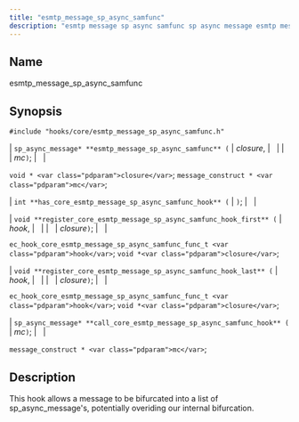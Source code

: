 ```yaml
---
title: "esmtp_message_sp_async_samfunc"
description: "esmtp message sp async samfunc sp async message esmtp message sp async samfunc closure mc void closure message construct mc int has core esmtp message sp async samfunc hook void register core esmtp message sp async samfunc hook first hook closure ec hook core esmtp message sp async samfunc func..."
---
```


<a name="hooks.core.esmtp_message_sp_async_samfunc"></a> 
## Name

esmtp_message_sp_async_samfunc

## Synopsis

`#include "hooks/core/esmtp_message_sp_async_samfunc.h"`

| `sp_async_message* **esmtp_message_sp_async_samfunc** (` | <var class="pdparam">closure</var>, |   |
|   | <var class="pdparam">mc</var>`)`; |   |

`void * <var class="pdparam">closure</var>`;
`message_construct * <var class="pdparam">mc</var>`;

| `int **has_core_esmtp_message_sp_async_samfunc_hook** (` | `)`; |   |

| `void **register_core_esmtp_message_sp_async_samfunc_hook_first** (` | <var class="pdparam">hook</var>, |   |
|   | <var class="pdparam">closure</var>`)`; |   |

`ec_hook_core_esmtp_message_sp_async_samfunc_func_t <var class="pdparam">hook</var>`;
`void *<var class="pdparam">closure</var>`;

| `void **register_core_esmtp_message_sp_async_samfunc_hook_last** (` | <var class="pdparam">hook</var>, |   |
|   | <var class="pdparam">closure</var>`)`; |   |

`ec_hook_core_esmtp_message_sp_async_samfunc_func_t <var class="pdparam">hook</var>`;
`void *<var class="pdparam">closure</var>`;

| `sp_async_message* **call_core_esmtp_message_sp_async_samfunc_hook** (` | <var class="pdparam">mc</var>`)`; |   |

`message_construct * <var class="pdparam">mc</var>`;<a name="idp45840496"></a> 
## Description

This hook allows a message to be bifurcated into a list of sp_async_message's, potentially overiding our internal bifurcation.